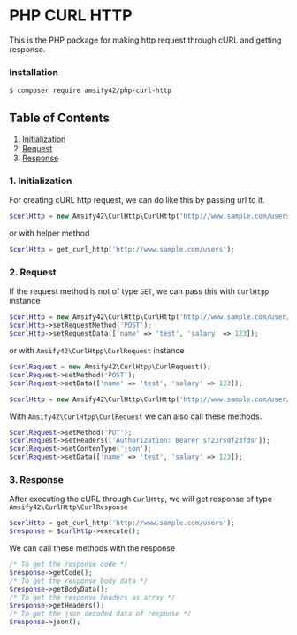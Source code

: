 # PHP CURL HTTP
This is the PHP package for making http request through cURL and getting response.

### Installation
```
$ composer require amsify42/php-curl-http
```
## Table of Contents
1. [Initialization](#1-initialization)
2. [Request](#2-request)
3. [Response](#3-response)

### 1. Initialization
For creating cURL http request, we can do like this by passing url to it.
```php
$curlHttp = new Amsify42\CurlHttp\CurlHttp('http://www.sample.com/users');
```
or with helper method
```php
$curlHttp = get_curl_http('http://www.sample.com/users');
```

### 2. Request
If the request method is not of type `GET`, we can pass this with `CurlHtpp` instance
```php
$curlHttp = new Amsify42\CurlHttp\CurlHttp('http://www.sample.com/user/create');
$curlHttp->setRequestMethod('POST');
$curlHttp->setRequestData(['name' => 'test', 'salary' => 123]);
```
or with `Amsify42\CurlHtpp\CurlRequest` instance
```php
$curlRequest = new Amsify42\CurlHtpp\CurlRequest();
$curlRequest->setMethod('POST');
$curlRequest->setData(['name' => 'test', 'salary' => 123]);

$curlHttp = new Amsify42\CurlHttp\CurlHttp('http://www.sample.com/user/create', $curlRequest);
```
With `Amsify42\CurlHtpp\CurlRequest` we can also call these methods.
```php
$curlRequest->setMethod('PUT');
$curlRequest->setHeaders(['Authorization: Bearer sf23rsdf23fds']);
$curlRequest->setContenType('json');
$curlRequest->setData(['name' => 'test', 'salary' => 123]);
```
### 3. Response
After executing the cURL through `CurlHttp`, we will get response of type `Amsify42\CurlHttp\CurlResponse`
```php
$curlHttp = get_curl_http('http://www.sample.com/users');
$response = $curlHttp->execute();
```
We can call these methods with the response
```php
/* To get the response code */
$response->getCode();
/* To get the response body data */
$response->getBodyData();
/* To get the response headers as array */
$response->getHeaders();
/* To get the json decoded data of response */
$response->json();
```